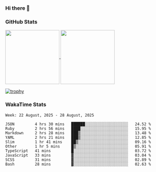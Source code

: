 ### Hi there 👋

### GitHub Stats

<a href="https://github.com/anuraghazra/github-readme-stats">
  <img align="center" height="170px" src="https://github-readme-stats.vercel.app/api/top-langs/?username=tksfjt1024&layout=compact&count_private=true&show_icons=true&show_icons=true&theme=graywhite" />
</a>
<a href="https://github.com/anuraghazra/github-readme-stats">
  <img align="center" height="170px" src="https://github-readme-stats.vercel.app/api?username=tksfjt1024&count_private=true&show_icons=true&show_icons=true&theme=graywhite" />
</a>

[![trophy](https://github-profile-trophy.vercel.app/?username=tksfjt1024)](https://github.com/ryo-ma/github-profile-trophy)

### WakaTime Stats

<!--START_SECTION:waka-->
```text
Week: 22 August, 2025 - 28 August, 2025

JSON         4 hrs 30 mins   ██████░░░░░░░░░░░░░░░░░░░   24.52 % 
Ruby         2 hrs 56 mins   ████░░░░░░░░░░░░░░░░░░░░░   15.95 % 
Markdown     2 hrs 28 mins   ███▒░░░░░░░░░░░░░░░░░░░░░   13.48 % 
YAML         2 hrs 21 mins   ███▒░░░░░░░░░░░░░░░░░░░░░   12.85 % 
Slim         1 hr 41 mins    ██▒░░░░░░░░░░░░░░░░░░░░░░   09.16 % 
Other        1 hr 5 mins     █▒░░░░░░░░░░░░░░░░░░░░░░░   05.91 % 
TypeScript   41 mins         █░░░░░░░░░░░░░░░░░░░░░░░░   03.72 % 
JavaScript   33 mins         ▓░░░░░░░░░░░░░░░░░░░░░░░░   03.04 % 
SCSS         31 mins         ▓░░░░░░░░░░░░░░░░░░░░░░░░   02.89 % 
Bash         28 mins         ▓░░░░░░░░░░░░░░░░░░░░░░░░   02.63 % 
```
<!--END_SECTION:waka-->
